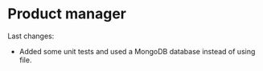 
# Product manager


Last changes:
- Added some unit tests and used a MongoDB database instead of using file.



